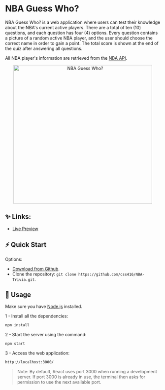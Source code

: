 
# NBA Guess Who?

NBA Guess Who? is a web application where users can test their knowledge about the NBA's current active players. There are a total of ten (10) questions, and each question has four (4) options. Every question contains a picture of a random active NBA player, and the user should choose the correct name in order to gain a point. The total score is shown at the end of the quiz after answering all questions.

All NBA player's information are retrieved from the [NBA API](https://data.nba.net/data/10s/prod/v1/2022/players.json).

<p align="center">
    <img alt="NBA Guess Who?" title="Home-Page" src="https://lh3.googleusercontent.com/pw/AL9nZEWwuOhncl0oXTZzjmlCBNWOSc0OmLrsFgSNvYJxdbz2zwJlZTyFlykobkli91PDr3smozSAe7FYywzPxJsFw-xnSSKSA5vB_tGn6-dQk2jIw7FLmQGtrMkhrJ37yRLgxhoYH_8QbA2ZqZff1pvx58w=w1249-h875-no?authuser=0" width="450">
</p>

## ✨ Links: 
+ [Live Preview](https://nba-quiz-be2ed.web.app/)

## ⚡️ Quick Start

Options:

- [Download from Github](https://github.com/css416/NBA-Trivia.git).
- Clone the repository: `git clone https://github.com/css416/NBA-Trivia.git`.
  
## 🚀 Usage

Make sure you have [Node.js](https://nodejs.org/en/) installed.

1 - Install all the dependencies:

```sh
npm install
```

2 - Start the server using the command:
```sh
npm start
```

3 - Access the web application:
```sh
http://localhost:3000/ 
```
> Note: By default, React uses port 3000 when running a development server. If port 3000 is already in use, the terminal then asks for permission to use the next available port.</small>
